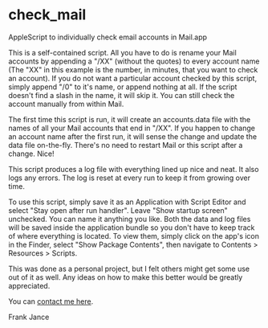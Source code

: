 # check_mail
AppleScript to individually check email accounts in Mail.app

This is a self-contained script.  All you have to do is rename your Mail accounts by appending a "/XX" (without the quotes) to every account name (The "XX" in this example is the number, in minutes, that you want to check an account).  If you do not want a particular account checked by this script, simply append "/0" to it's name, or append nothing at all.  If the script doesn't find a slash in the name, it will skip it.  You can still check the account manually from within Mail.

The first time this script is run, it will create an accounts.data file with the names of all your Mail accounts that end in "/XX".  If you happen to change an account name after the first run, it will sense the change and update the data file on-the-fly.  There's no need to restart Mail or this script after a change.  Nice!

This script produces a log file with everything lined up nice and neat.  It also logs any errors.  The log is reset at every run to keep it from growing over time.

To use this script, simply save it as an Application with Script Editor and select "Stay open after run handler".  Leave "Show startup screen" unchecked.  You can name it anything you like.  Both the data and log files will be saved inside the application bundle so you don't have to keep track of where everything is located.  To view them, simply click on the app's icon in the Finder, select "Show Package Contents", then navigate to Contents > Resources > Scripts.

This was done as a personal project, but I felt others might get some use out of it as well.  Any ideas on how to make this better would be greatly appreciated.

You can [contact me here](http://www.surfshopcart.com/).

Frank Jance
